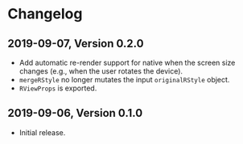 # Changelog

<a id="0.2.0"></a>

## 2019-09-07, Version 0.2.0

- Add automatic re-render support for native when the screen size changes (e.g., when the user rotates the device).
- `mergeRStyle` no longer mutates the input `originalRStyle` object.
- `RViewProps` is exported.

<a id="0.1.0"></a>

## 2019-09-06, Version 0.1.0

- Initial release.
